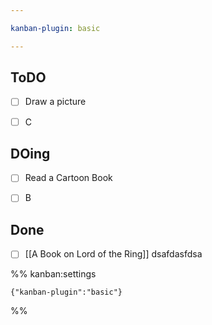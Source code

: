 ```yaml
---

kanban-plugin: basic

---
```


## ToDO

- [ ] Draw a picture
- [ ] C


## DOing

- [ ] Read a Cartoon Book
- [ ] B


## Done

- [ ] [[A Book on Lord of the Ring]] dsafdasfdsa




%% kanban:settings
```
{"kanban-plugin":"basic"}
```
%%
